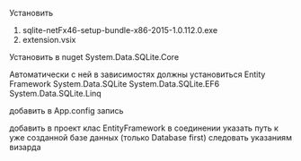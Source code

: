 Установить
1. sqlite-netFx46-setup-bundle-x86-2015-1.0.112.0.exe
2. extension.vsix

Установить в nuget
System.Data.SQLite.Core

Автоматически с ней в зависимостях должны установиться
Entity Framework
System.Data.SQLite
System.Data.SQLite.EF6
System.Data.SQLite.Linq

добавить в App.config запись
<provider invariantName="System.Data.SQLite" type="System.Data.SQLite.EF6.SQLiteProviderServices, System.Data.SQLite.EF6" />

добавить в проект клас EntityFramework в соединении указать путь к уже созданной базе данных (только Database first)
следовать указаниям визарда
